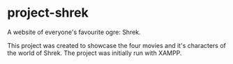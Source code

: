 # project-shrek
A website of everyone's favourite ogre: Shrek.

This project was created to showcase the four movies and it's characters of the world of Shrek.
The project was initially run with XAMPP.
